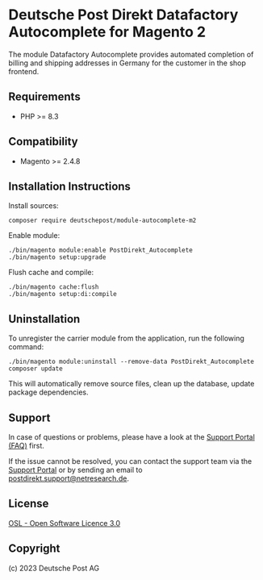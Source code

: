 # Deutsche Post Direkt Datafactory Autocomplete for Magento 2

The module Datafactory Autocomplete provides automated completion of billing
and shipping addresses in Germany for the customer in the shop frontend.

## Requirements

* PHP >= 8.3

## Compatibility

* Magento >= 2.4.8

## Installation Instructions

Install sources:

    composer require deutschepost/module-autocomplete-m2

Enable module:

    ./bin/magento module:enable PostDirekt_Autocomplete
    ./bin/magento setup:upgrade

Flush cache and compile:

    ./bin/magento cache:flush
    ./bin/magento setup:di:compile

## Uninstallation

To unregister the carrier module from the application, run the following command:

    ./bin/magento module:uninstall --remove-data PostDirekt_Autocomplete
    composer update

This will automatically remove source files, clean up the database, update package dependencies.

## Support

In case of questions or problems, please have a look at the
[Support Portal (FAQ)](https://postdirekt.support.netresearch.de/) first.

If the issue cannot be resolved, you can contact the support team via the
[Support Portal](https://postdirekt.support.netresearch.de/) or by sending an email
to <postdirekt.support@netresearch.de>.

## License

[OSL - Open Software Licence 3.0](http://opensource.org/licenses/osl-3.0.php)

## Copyright

(c) 2023 Deutsche Post AG
